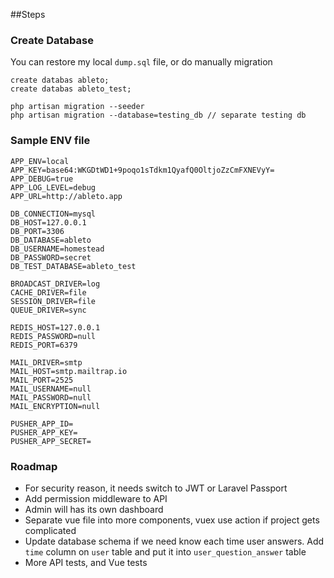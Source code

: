 ##Steps

### Create Database
You can restore my local `dump.sql` file, or do manually migration
```
create databas ableto;
create databas ableto_test;

php artisan migration --seeder
php artisan migration --database=testing_db // separate testing db
```

### Sample ENV file
```
APP_ENV=local
APP_KEY=base64:WKGDtWD1+9poqo1sTdkm1QyafQ0OltjoZzCmFXNEVyY=
APP_DEBUG=true
APP_LOG_LEVEL=debug
APP_URL=http://ableto.app

DB_CONNECTION=mysql
DB_HOST=127.0.0.1
DB_PORT=3306
DB_DATABASE=ableto
DB_USERNAME=homestead
DB_PASSWORD=secret
DB_TEST_DATABASE=ableto_test

BROADCAST_DRIVER=log
CACHE_DRIVER=file
SESSION_DRIVER=file
QUEUE_DRIVER=sync

REDIS_HOST=127.0.0.1
REDIS_PASSWORD=null
REDIS_PORT=6379

MAIL_DRIVER=smtp
MAIL_HOST=smtp.mailtrap.io
MAIL_PORT=2525
MAIL_USERNAME=null
MAIL_PASSWORD=null
MAIL_ENCRYPTION=null

PUSHER_APP_ID=
PUSHER_APP_KEY=
PUSHER_APP_SECRET=
```

### Roadmap
- For security reason, it needs switch to JWT or Laravel Passport
- Add permission middleware to API
- Admin will has its own dashboard
- Separate vue file into more components, vuex use action if project gets complicated
- Update database schema if we need know each time user answers. Add `time` column on `user` table and put it into `user_question_answer` table
- More API tests, and Vue tests
